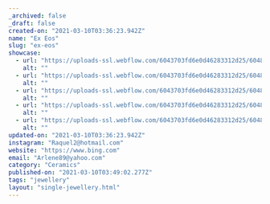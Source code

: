 ```yaml
---
_archived: false
_draft: false
created-on: "2021-03-10T03:36:23.942Z"
name: "Ex Eos"
slug: "ex-eos"
showcase:
  - url: "https://uploads-ssl.webflow.com/6043703fd6e0d46283312d25/60483eb5602717ebf4a0ab5b_1615347381308-image12.jpg"
    alt: ""
  - url: "https://uploads-ssl.webflow.com/6043703fd6e0d46283312d25/60483eb5796f10972ba5dc51_1615347381000-image10.jpg"
    alt: ""
  - url: "https://uploads-ssl.webflow.com/6043703fd6e0d46283312d25/60483eb5d226c49931e04daa_1615347381002-image2.jpg"
    alt: ""
  - url: "https://uploads-ssl.webflow.com/6043703fd6e0d46283312d25/60483eb50937f175f5ae2487_1615347381305-image8.jpg"
    alt: ""
  - url: "https://uploads-ssl.webflow.com/6043703fd6e0d46283312d25/60483eb5d5157f108042bda0_1615347381000-image4.jpg"
    alt: ""
updated-on: "2021-03-10T03:36:23.942Z"
instagram: "Raquel2@hotmail.com"
website: "https://www.bing.com"
email: "Arlene89@yahoo.com"
category: "Ceramics"
published-on: "2021-03-10T03:49:02.277Z"
tags: "jewellery"
layout: "single-jewellery.html"
---
```



